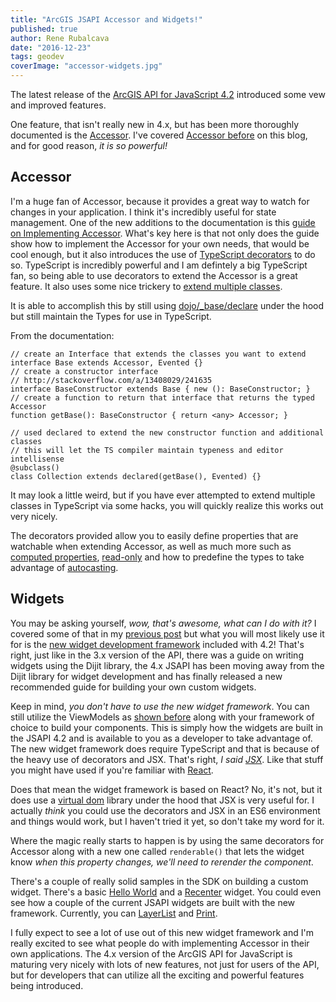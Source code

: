 ```yaml
---
title: "ArcGIS JSAPI Accessor and Widgets!"
published: true
author: Rene Rubalcava
date: "2016-12-23"
tags: geodev
coverImage: "accessor-widgets.jpg"
---
```


The latest release of the [ArcGIS API for JavaScript 4.2](https://blogs.esri.com/esri/arcgis/2016/12/21/arcgis-api-for-javascript-4-2-released/) introduced some vew and improved features.

One feature, that isn't really new in 4.x, but has been more thoroughly documented is the [Accessor](https://developers.arcgis.com/javascript/latest/api-reference/esri-core-Accessor.html). I've covered [Accessor before](http://odoe.net/blog/quick-tip-accessor-arcgis-api-javascript/) on this blog, and for good reason, _it is so powerful!_

## Accessor

I'm a huge fan of Accessor, because it provides a great way to watch for changes in your application. I think it's incredibly useful for state management. One of the new additions to the documentation is this [guide on Implementing Accessor](https://developers.arcgis.com/javascript/latest/guide/implementing-accessor/index.html). What's key here is that not only does the guide show how to implement the Accessor for your own needs, that would be cool enough, but it also introduces the use of [TypeScript decorators](https://developers.arcgis.com/javascript/latest/guide/custom-widget/index.html#typescript-decorators) to do so. TypeScript is incredibly powerful and I am defintely a big TypeScript fan, so being able to use decorators to extend the Accessor is a great feature. It also uses some nice trickery to [extend multiple classes](https://developers.arcgis.com/javascript/latest/guide/implementing-accessor/index.html#extend-multiple-classes).

It is able to accomplish this by still using [dojo/\_base/declare](https://dojotoolkit.org/reference-guide/1.10/dojo/_base/declare.html) under the hood but still maintain the Types for use in TypeScript.

From the documentation:

```
// create an Interface that extends the classes you want to extend
interface Base extends Accessor, Evented {}
// create a constructor interface
// http://stackoverflow.com/a/13408029/241635
interface BaseConstructor extends Base { new (): BaseConstructor; }
// create a function to return that interface that returns the typed Accessor
function getBase(): BaseConstructor { return <any> Accessor; }

// used declared to extend the new constructor function and additional classes
// this will let the TS compiler maintain typeness and editor intellisense
@subclass()
class Collection extends declared(getBase(), Evented) {}
```

It may look a little weird, but if you have ever attempted to extend multiple classes in TypeScript via some hacks, you will quickly realize this works out very nicely.

The decorators provided allow you to easily define properties that are watchable when extending Accessor, as well as much more such as [computed properties](https://developers.arcgis.com/javascript/latest/guide/implementing-accessor/index.html#computed-properties), [read-only](https://developers.arcgis.com/javascript/latest/guide/implementing-accessor/index.html#define-a-read-only-property) and how to predefine the types to take advantage of [autocasting](https://developers.arcgis.com/javascript/latest/guide/implementing-accessor/index.html#autocast).

## Widgets

You may be asking yourself, _wow, that's awesome, what can I do with it?_ I covered some of that in my [previous post](http://odoe.net/blog/quick-tip-accessor-arcgis-api-javascript/) but what you will most likely use it for is the [new widget development framework](https://developers.arcgis.com/javascript/latest/guide/custom-widget/index.html) included with 4.2! That's right, just like in the 3.x version of the API, there was a guide on writing widgets using the Dijit library, the 4.x JSAPI has been moving away from the Dijit library for widget development and has finally released a new recommended guide for building your own custom widgets.

Keep in mind, _you don't have to use the new widget framework_. You can still utilize the ViewModels as [shown before](http://odoe.net/blog/view-models-in-arcgis-js-api/) along with your framework of choice to build your components. This is simply how the widgets are built in the JSAPI 4.2 and is available to you as a developer to take advantage of. The new widget framework does require TypeScript and that is because of the heavy use of decorators and JSX. That's right, _I said [JSX](https://www.typescriptlang.org/docs/handbook/jsx.html)_. Like that stuff you might have used if you're familiar with [React](http://buildwithreact.com/tutorial/jsx).

Does that mean the widget framework is based on React? No, it's not, but it does use a [virtual dom](https://medium.com/cardlife-app/what-is-virtual-dom-c0ec6d6a925c#.dxn5z2mgl) library under the hood that JSX is very useful for. I actually _think_ you could use the decorators and JSX in an ES6 environment and things would work, but I haven't tried it yet, so don't take my word for it.

Where the magic really starts to happen is by using the same decorators for Accessor along with a new one called `renderable()` that lets the widget know _when this property changes, we'll need to rerender the component_.

There's a couple of really solid samples in the SDK on building a custom widget. There's a basic [Hello World](https://developers.arcgis.com/javascript/latest/sample-code/widgets-custom-helloworld/index.html) and a [Recenter](https://developers.arcgis.com/javascript/latest/sample-code/widgets-custom-recenter/index.html) widget. You could even see how a couple of the current JSAPI widgets are built with the new framework. Currently, you can [LayerList](https://github.com/Esri/arcgis-js-api/blob/4master/widgets/LayerList.tsx) and [Print](https://github.com/Esri/arcgis-js-api/blob/4master/widgets/Print.tsx).

I fully expect to see a lot of use out of this new widget framework and I'm really excited to see what people do with implementing Accessor in their own applications. The 4.x version of the ArcGIS API for JavaScript is maturing very nicely with lots of new features, not just for users of the API, but for developers that can utilize all the exciting and powerful features being introduced.
